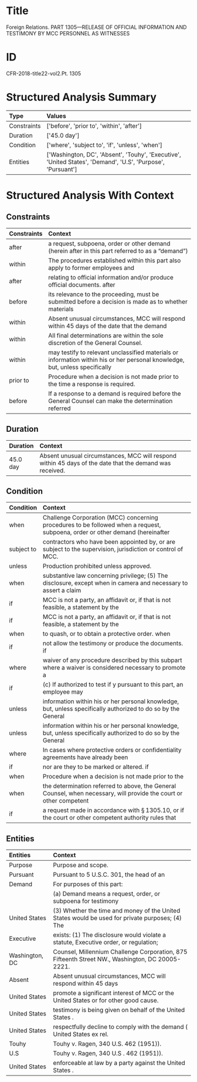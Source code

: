 # Title

 Foreign Relations. PART 1305—RELEASE OF OFFICIAL INFORMATION AND TESTIMONY BY MCC PERSONNEL AS WITNESSES


# ID

 CFR-2018-title22-vol2.Pt. 1305


# Structured Analysis Summary

| Type        | Values                                                                                                      |
|:------------|:------------------------------------------------------------------------------------------------------------|
| Constraints | ['before', 'prior to', 'within', 'after']                                                                   |
| Duration    | ['45.0 day']                                                                                                |
| Condition   | ['where', 'subject to', 'if', 'unless', 'when']                                                             |
| Entities    | ['Washington, DC', 'Absent', 'Touhy', 'Executive', 'United States', 'Demand', 'U.S', 'Purpose', 'Pursuant'] |


# Structured Analysis With Context

 


## Constraints

| Constraints   | Context                                                                                                                      |
|:--------------|:-----------------------------------------------------------------------------------------------------------------------------|
| after         | a request, subpoena, order or other demand (herein after in this part referred to as a &#8220;demand&#8221;)                 |
| within        | The procedures established  within this part also apply to former employees and                                              |
| after         | relating to official information and/or produce official documents. after                                                    |
| before        | its relevance to the proceeding, must be submitted before a decision is made as to whether materials                         |
| within        | Absent unusual circumstances, MCC will respond  within 45 days of the date that the demand                                   |
| within        | All final determinations are  within  the sole discretion of the General Counsel.                                            |
| within        | may testify to relevant unclassified materials or information within his or her personal knowledge, but, unless specifically |
| prior to      | Procedure when a decision is not made  prior to  the time a response is required.                                            |
| before        | If a response to a demand is required  before the General Counsel can make the determination referred                        |


## Duration

| Duration   | Context                                                                                                 |
|:-----------|:--------------------------------------------------------------------------------------------------------|
| 45.0 day   | Absent unusual circumstances, MCC will respond within 45 days of the date that the demand was received. |


## Condition

| Condition   | Context                                                                                                                       |
|:------------|:------------------------------------------------------------------------------------------------------------------------------|
| when        | Challenge Corporation (MCC) concerning procedures to be followed when a request, subpoena, order or other demand (hereinafter |
| subject to  | contractors who have been appointed by, or are subject to  the supervision, jurisdiction or control of MCC.                   |
| unless      | Production prohibited  unless  approved.                                                                                      |
| when        | substantive law concerning privilege; (5) The disclosure, except when in camera and necessary to assert a claim               |
| if          | MCC is not a party, an affidavit or, if that is not feasible, a statement by the                                              |
| if          | MCC is not a party, an affidavit or, if that is not feasible, a statement by the                                              |
| when        | to quash, or to obtain a protective order. when                                                                               |
| if          | not allow the testimony or produce the documents. if                                                                          |
| where       | waiver of any procedure described by this subpart where a waiver is considered necessary to promote a                         |
| if          | (c) If authorized to test if y pursuant to this part, an employee may                                                         |
| unless      | information within his or her personal knowledge, but, unless specifically authorized to do so by the General                 |
| unless      | information within his or her personal knowledge, but, unless specifically authorized to do so by the General                 |
| where       | In cases  where protective orders or confidentiality agreements have already been                                             |
| if          | nor are they to be marked or altered. if                                                                                      |
| when        | Procedure  when a decision is not made prior to the                                                                           |
| when        | the determination referred to above, the General Counsel, when necessary, will provide the court or other competent           |
| if          | a request made in accordance with &#167;&#8201;1305.10, or if the court or other competent authority rules that               |


## Entities

| Entities       | Context                                                                                          |
|:---------------|:-------------------------------------------------------------------------------------------------|
| Purpose        | Purpose  and scope.                                                                              |
| Pursuant       | Pursuant to 5 U.S.C. 301, the head of an                                                         |
| Demand         | For purposes of this part:                                                                       |
|                |           (a)  Demand means a request, order, or subpoena for testimony                          |
| United States  | (3) Whether the time and money of the United States would be used for private purposes; (4) The  |
| Executive      | exists: (1) The disclosure would violate a statute, Executive  order, or regulation;             |
| Washington, DC | Counsel, Millennium Challenge Corporation, 875 Fifteenth Street NW., Washington, DC  20005-2221. |
| Absent         | Absent unusual circumstances, MCC will respond within 45 days                                    |
| United States  | promote a significant interest of MCC or the United States  or for other good cause.             |
| United States  | testimony is being given on behalf of the United States .                                        |
| United States  | respectfully decline to comply with the demand ( United States  ex rel.                          |
| Touhy          | Touhy  v. Ragen, 340 U.S. 462 (1951)).                                                           |
| U.S            | Touhy v. Ragen, 340  U.S . 462 (1951)).                                                          |
| United States  | enforceable at law by a party against the United States .                                        |


